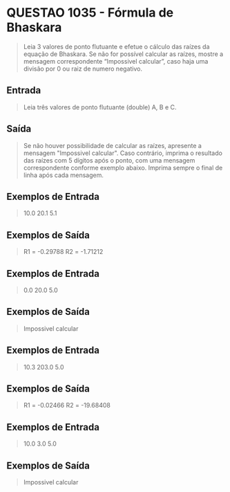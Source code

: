 # QUESTAO 1035 - Fórmula de Bhaskara
> Leia 3 valores de ponto flutuante e efetue o cálculo das raízes da equação de Bhaskara. Se não for possível calcular as raízes, mostre a mensagem correspondente “Impossivel calcular”, caso haja uma divisão por 0 ou raiz de numero negativo.

## Entrada
> Leia três valores de ponto flutuante (double) A, B e C.

## Saída
> Se não houver possibilidade de calcular as raízes, apresente a mensagem "Impossivel calcular". Caso contrário, imprima o resultado das raízes com 5 dígitos após o ponto, com uma mensagem correspondente conforme exemplo abaixo. Imprima sempre o final de linha após cada mensagem.

## Exemplos de Entrada	
> 10.0 20.1 5.1

## Exemplos de Saída
> R1 = -0.29788
> R2 = -1.71212

## Exemplos de Entrada	
> 0.0 20.0 5.0

## Exemplos de Saída
> Impossivel calcular

## Exemplos de Entrada	
> 10.3 203.0 5.0

## Exemplos de Saída
> R1 = -0.02466
> R2 = -19.68408

## Exemplos de Entrada	
> 10.0 3.0 5.0

## Exemplos de Saída
> Impossivel calcular
